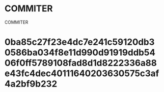 # COMMITER
COMMITER






# 0ba85c27f23e4dc7e241c59120db30586ba034f8e11d990d91919ddb5406f0ff5789108fad8d1d8222336a88e43fc4dec40111640203630575c3af4a2bf9b232
